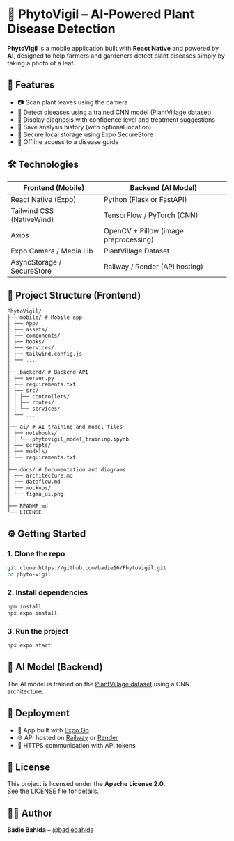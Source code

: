 
# 🌿 PhytoVigil – AI-Powered Plant Disease Detection

**PhytoVigil** is a mobile application built with **React Native** and powered by **AI**, designed to help farmers and gardeners detect plant diseases simply by taking a photo of a leaf.

<!-- <img src="./assets/logo.png" width="200" alt="PhytoVigil logo" /> -->



## 📱 Features

- 📷 Scan plant leaves using the camera
- 🤖 Detect diseases using a trained CNN model (PlantVillage dataset)
- 🧠 Display diagnosis with confidence level and treatment suggestions
- 📍 Save analysis history (with optional location)
- 🔐 Secure local storage using Expo SecureStore
- 🌱 Offline access to a disease guide



## 🛠️ Technologies

| Frontend (Mobile)       | Backend (AI Model)             |
|--------------------------|-------------------------------|
| React Native (Expo)      | Python (Flask or FastAPI)      |
| Tailwind CSS (NativeWind)| TensorFlow / PyTorch (CNN)    |
| Axios                    | OpenCV + Pillow (image preprocessing) |
| Expo Camera / Media Lib  | PlantVillage Dataset           |
| AsyncStorage / SecureStore| Railway / Render (API hosting) |



## 📁 Project Structure (Frontend)

```
PhytoVigil/
├── mobile/ # Mobile app 
│ ├── App/
│ ├── assets/
│ ├── components/
│ ├── hooks/
│ ├── services/
│ ├── tailwind.config.js
│ └── ...
│
├── backend/ # Backend API 
│ ├── server.py
│ ├── requirements.txt
│ ├── src/
│ │ ├── controllers/
│ │ ├── routes/
│ │ └── services/
│ └── ...
│
├── ai/ # AI training and model files
│ ├── notebooks/
│ │ └── phytovigil_model_training.ipynb
│ ├── scripts/
│ ├── models/
│ └── requirements.txt
│
├── docs/ # Documentation and diagrams
│ ├── architecture.md
│ ├── dataflow.md
│ └── mockups/
│ └── figma_ui.png
│
├── README.md
└── LICENSE
```



## ⚙️ Getting Started

### 1. Clone the repo

```bash
git clone https://github.com/badie16/PhytoVigil.git
cd phyto-vigil
```

### 2. Install dependencies

```bash
npm install
npx expo install
```

### 3. Run the project

```bash
npx expo start
```



## 🧠 AI Model (Backend)

The AI model is trained on the [PlantVillage dataset](https://www.kaggle.com/datasets/emmarex/plantdisease) using a CNN architecture.



## 🚀 Deployment

- 📱 App built with [Expo Go](https://expo.dev)
- 🌐 API hosted on [Railway](https://railway.app) or [Render](https://render.com)
- 🔐 HTTPS communication with API tokens 



## 📜 License
This project is licensed under the **Apache License 2.0**.  
See the [LICENSE](./LICENSE) file for details.



## 👨‍💻 Author

**Badie Bahida** – [@badiebahida](https://github.com/badie16)  
